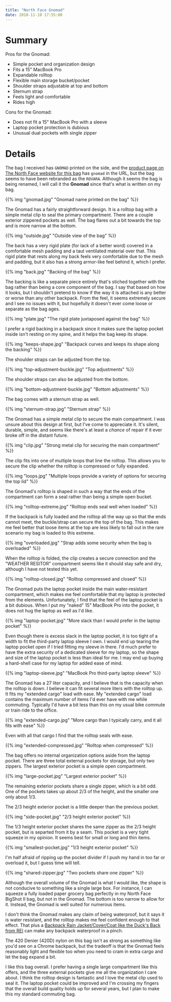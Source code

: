```yaml
---
title: "North Face Gnomad"
date: 2018-11-10 17:55:00
---
```


# Summary

Pros for the Gnomad:

* Simple pocket and organization design
* Fits a 15" MacBook Pro
* Expandable rolltop
* Flexible main storage bucket/pocket
* Shoulder straps adjustable at top and bottom
* Sternum strap
* Feels light and comfortable
* Rides high

Cons for the Gnomad:

* Does not fit a 15" MacBook Pro with a sleeve
* Laptop pocket protection is dubious
* Unusual dual pockets with single zipper

# Details

The bag I received has `GNOMAD` printed on the side, and the [product page on The North Face website for this bag](https://www.thenorthface.com/shop/gnomad-nf0a37po) has `gnomad` in the URL, but the bag seems to have been rebranded as the `ROVARA`. Although it seems the bag is being renamed, I will call it the **Gnomad** since that's what is written on my bag.

{{% img "gnomad.jpg" "Gnomad name printed on the bag" %}}

The Gnomad has a fairly straightforward design. It is a rolltop bag with a simple metal clip to seal the primary compartment. There are a couple exterior zippered pockets as well. The bag flares out a bit towards the top and is more narrow at the bottom.

{{% img "outside.jpg" "Outside view of the bag" %}}

The back has a very rigid plate (for lack of a better word) covered in a comfortable mesh padding and a taut ventilated material over that. This rigid plate that rests along my back feels very comfortable due to the mesh and padding, but it also has a strong armor-like feel behind it, which I prefer.

{{% img "back.jpg" "Backing of the bag" %}}

The backing is like a separate piece entirely that's stiched together with the bag rather than being a core component of the bag. I say that based on how it looks, but I shouldn't pretend to know if the way it is attached is any better or worse than any other backpack. From the feel, it seems extremely secure and I see no issues with it, but hopefully it doesn't ever come loose or separate as the bag ages.

{{% img "plate.jpg" "The rigid plate juxtaposed against the bag" %}}

I prefer a rigid backing in a backpack since it makes sure the laptop pocket inside isn't resting on my spine, and it helps the bag keep its shape.

{{% img "keeps-shape.jpg" "Backpack curves and keeps its shape along the backing" %}}

The shoulder straps can be adjusted from the top.

{{% img "top-adjustment-buckle.jpg" "Top adjustments" %}}

The shoulder straps can also be adjusted from the bottom.

{{% img "bottom-adjustment-buckle.jpg" "Bottom adjustments" %}}

The bag comes with a sternum strap as well.

{{% img "sternum-strap.jpg" "Sternum strap" %}}

The Gnomad has a simple metal clip to secure the main compartment. I was unsure about this design at first, but I've come to appreciate it. It's silent, durable, simple, and seems like there's at least a _chance_ of repair if it ever broke off in the distant future.

{{% img "clip.jpg" "Strong metal clip for securing the main compartment" %}}

The clip fits into one of multiple loops that line the rolltop. This allows you to secure the clip whether the rolltop is compressed or fully expanded.

{{% img "loops.jpg" "Multiple loops provide a variety of options for securing the top lid" %}}

The Gnomad's rolltop is shaped in such a way that the ends of the compartment can form a seal rather than being a simple open bucket.

{{% img "rolltop-extreme.jpg" "Rolltop ends seal well when loaded" %}}

If the backpack is fully loaded and the rolltop all the way up so that the ends cannot meet, the buckle/strap can secure the top of the bag. This makes me feel better that loose items at the top are less likely to fall out in the rare scenario my bag is loaded to this extreme.

{{% img "overloaded.jpg" "Strap adds some security when the bag is overloaded" %}}

When the rolltop is folded, the clip creates a secure connection and the "WEATHER RESITOR" compartment seems like it should stay safe and dry, although I have not tested this yet.

{{% img "rolltop-closed.jpg" "Rolltop compressed and closed" %}}

The Gnomad puts the laptop pocket inside the main water-resistant compartment, which makes me feel comfortable that my laptop is protected from the elements. Unfortunately, I find that the feel of the laptop pocket is a bit dubious. When I put my "naked" 15" MacBook Pro into the pocket, it does not hug the laptop as well as I'd like.

{{% img "laptop-pocket.jpg" "More slack than I would prefer in the laptop pocket" %}}

Even though there is excess slack in the laptop pocket, it is too tight of a width to fit the third-party laptop sleeve I own. I would end up tearing the laptop pocket open if I tried fitting my sleeve in there. I'd much prefer to have the extra security of a dedicated sleeve for my laptop, so the shape and size of the laptop pocket is less than ideal for me. I may end up buying a hard-shell case for my laptop for added ease of mind.

{{% img "laptop-sleeve.jpg" "MacBook Pro third-party laptop sleeve" %}}

The Gnomad has a 27 liter capacity, and I believe that is the capacity when the rolltop is down. I believe it can fit several more liters with the rolltop up. It fits my "extended cargo" load with ease. My "extended cargo" load contains the maximum number of items I'd ever have with me while commuting. Typically I'd have a bit less than this on my usual bike commute or train ride to the office.

{{% img "extended-cargo.jpg" "More cargo than I typically carry, and it all fits with ease" %}}

Even with all that cargo I find that the rolltop seals with ease.

{{% img "extended-compressed.jpg" "Rolltop when compressed" %}}

The bag offers no internal organization options aside from the laptop pocket. There are three total external pockets for storage, but only two zippers. The largest exterior pocket is a simple open compartment.

{{% img "large-pocket.jpg" "Largest exterior pocket" %}}

The remaining exterior pockets share a single zipper, which is a bit odd. One of the pockets takes up about 2/3 of the height, and the smaller one only about 1/3.

The 2/3 height exterior pocket is a little deeper than the previous pocket.

{{% img "side-pocket.jpg" "2/3 height exterior pocket" %}}

The 1/3 height exterior pocket shares the same zipper as the 2/3 height pocket, but is separted from it by a seam. This pocket is a very tight squeeze in my opinion. It seems best for small or long and thin items.

{{% img "smallest-pocket.jpg" "1/3 height exterior pocket" %}}

I'm half afraid of ripping up the pocket divider if I push my hand in too far or overload it, but I guess time will tell.

{{% img "shared-zipper.jpg" "Two pockets share one zipper" %}}

Although the overall volume of the Gnomad is what I would like, the shape is not conducive to something like a single large box. For instance, I can squeeze a fully loaded paper grocery bag perfectly in my North Face BigShot II bag, but not in the Gnomad. The bottom is too narrow to allow for it. Instead, the Gnomad is well suited for numerous items.

I don't think the Gnomad makes any claim of being waterproof, but it says it is water resistant, and the rolltop makes me feel confident enough to that effect. That plus a [Backpack Rain Jacket/Cover/Coat like the Duck's Back from REI](https://www.rei.com/product/118867/rei-co-op-ducks-back-rain-cover-40-liters) can make any backpack waterproof in a pinch.

The 420 Denier (420D) nylon on this bag isn't as strong as something like you'd see on a Chrome backpack, but the tradeoff is that the Gnomad feels reasonably light and flexible too when you need to cram in extra cargo and let the bag expand a bit.

I like this bag overall. I prefer having a single large compartment like this offers, and the three external pockets give me all the organization I care about. I think the rolltop design is fantastic and I love the metal clip used to seal it. The laptop pocket could be improved and I'm crossing my fingers that the overall build quality holds up for several years, but I plan to make this my standard commuting bag.